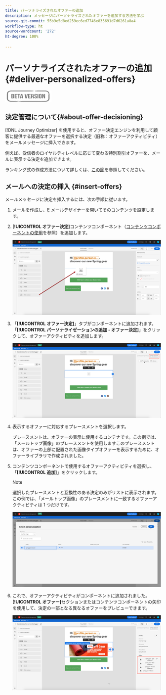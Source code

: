 ```yaml
---
title: パーソナライズされたオファーの追加
description: メッセージにパーソナライズされたオファーを追加する方法を学ぶ
source-git-commit: 55b9e5d8ed259ec6ed7746e835691d7d6261a8a4
workflow-type: ht
source-wordcount: '272'
ht-degree: 100%

---
```


# パーソナライズされたオファーの追加 {#deliver-personalized-offers}

![](assets/do-not-localize/badge.png)

## 決定管理について{#about-offer-decisioning}

[!DNL Journey Optimizer] を使用すると、オファー決定エンジンを利用して顧客に提供する最適なオファーを選択する決定（旧称：オファーアクティビティ）をメールメッセージに挿入できます。

例えば、受信者のロイヤルティレベルに応じて変わる特別割引オファーを、メールに表示する決定を追加できます。

ランキング式の作成方法について詳しくは、[この節](offers/get-started/starting-offer-decisioning.md)を参照してください。

## メールへの決定の挿入 {#insert-offers}

メールメッセージに決定を挿入するには、次の手順に従います。

1. メールを作成し、E メールデザイナーを開いてそのコンテンツを設定します。

1. **[!UICONTROL オファー決定]**&#x200B;コンテンツコンポーネント（[コンテンツコンポーネントの使用](content-components.md)を参照）を追加します。

   ![](assets/deliver-offer-component.png)

1. 「**[!UICONTROL オファー決定]**」タブがコンポーネントに追加されます。「**[!UICONTROL パーソナライゼーションの追加 - オファー決定]**」をクリックして、オファーアクティビティを追加します。

   ![](assets/deliver-offer-tab.png)

1. 表示するオファーに対応するプレースメントを選択します。

   プレースメントは、オファーの表示に使用するコンテナです。この例では、「メールトップ画像」のプレースメントを使用しますこのプレースメントは、オファーの上部に配置された画像タイプオファーを表示するために、オファーライブラリで作成されました。

1. コンテンツコンポーネントで使用するオファーアクティビティを選択し、「**[!UICONTROL 追加]**」をクリックします。

   >[!NOTE]
   >
   >選択したプレースメントと互換性のある決定のみがリストに表示されます。この例では、「メールトップ画像」のプレースメントに一致するオファーアクティビティは 1 つだけです。

   ![](assets/deliver-offer-placement.png)

1. これで、オファーアクティビティがコンポーネントに追加されました。**[!UICONTROL オファー]**&#x200B;セクションまたはコンテンツコンポーネントの矢印を使用して、決定の一部となる異なるオファーをプレビューできます。

   ![](assets/deliver-offer-preview.png)
